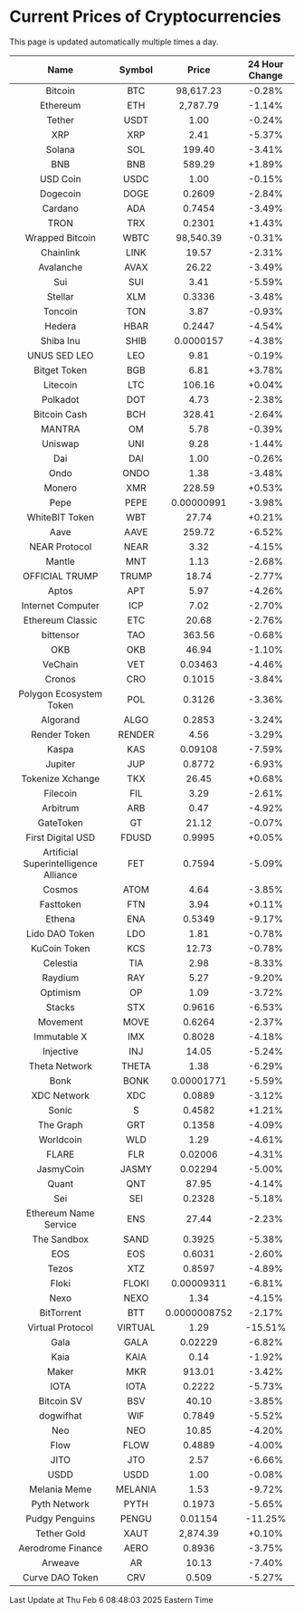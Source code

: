 # Current Prices of Cryptocurrencies
This page is updated automatically multiple times a day.

| Name | Symbol | Price | 24 Hour Change |
| :---: |:---:| :---: | :---: |
| Bitcoin | BTC | 98,617.23 | -0.28% |
| Ethereum | ETH | 2,787.79 | -1.14% |
| Tether | USDT | 1.00 | -0.24% |
| XRP | XRP | 2.41 | -5.37% |
| Solana | SOL | 199.40 | -3.41% |
| BNB | BNB | 589.29 | +1.89% |
| USD Coin | USDC | 1.00 | -0.15% |
| Dogecoin | DOGE | 0.2609 | -2.84% |
| Cardano | ADA | 0.7454 | -3.49% |
| TRON | TRX | 0.2301 | +1.43% |
| Wrapped Bitcoin | WBTC | 98,540.39 | -0.31% |
| Chainlink | LINK | 19.57 | -2.31% |
| Avalanche | AVAX | 26.22 | -3.49% |
| Sui | SUI | 3.41 | -5.59% |
| Stellar | XLM | 0.3336 | -3.48% |
| Toncoin | TON | 3.87 | -0.93% |
| Hedera | HBAR | 0.2447 | -4.54% |
| Shiba Inu | SHIB | 0.0000157 | -4.38% |
| UNUS SED LEO | LEO | 9.81 | -0.19% |
| Bitget Token | BGB | 6.81 | +3.78% |
| Litecoin | LTC | 106.16 | +0.04% |
| Polkadot | DOT | 4.73 | -2.38% |
| Bitcoin Cash | BCH | 328.41 | -2.64% |
| MANTRA | OM | 5.78 | -0.39% |
| Uniswap | UNI | 9.28 | -1.44% |
| Dai | DAI | 1.00 | -0.26% |
| Ondo | ONDO | 1.38 | -3.48% |
| Monero | XMR | 228.59 | +0.53% |
| Pepe | PEPE | 0.00000991 | -3.98% |
| WhiteBIT Token | WBT | 27.74 | +0.21% |
| Aave | AAVE | 259.72 | -6.52% |
| NEAR Protocol | NEAR | 3.32 | -4.15% |
| Mantle | MNT | 1.13 | -2.68% |
| OFFICIAL TRUMP | TRUMP | 18.74 | -2.77% |
| Aptos | APT | 5.97 | -4.26% |
| Internet Computer | ICP | 7.02 | -2.70% |
| Ethereum Classic | ETC | 20.68 | -2.76% |
| bittensor | TAO | 363.56 | -0.68% |
| OKB | OKB | 46.94 | -1.10% |
| VeChain | VET | 0.03463 | -4.46% |
| Cronos | CRO | 0.1015 | -3.84% |
| Polygon Ecosystem Token | POL | 0.3126 | -3.36% |
| Algorand | ALGO | 0.2853 | -3.24% |
| Render Token | RENDER | 4.56 | -3.29% |
| Kaspa | KAS | 0.09108 | -7.59% |
| Jupiter | JUP | 0.8772 | -6.93% |
| Tokenize Xchange | TKX | 26.45 | +0.68% |
| Filecoin | FIL | 3.29 | -2.61% |
| Arbitrum | ARB | 0.47 | -4.92% |
| GateToken | GT | 21.12 | -0.07% |
| First Digital USD | FDUSD | 0.9995 | +0.05% |
| Artificial Superintelligence Alliance | FET | 0.7594 | -5.09% |
| Cosmos | ATOM | 4.64 | -3.85% |
| Fasttoken | FTN | 3.94 | +0.11% |
| Ethena | ENA | 0.5349 | -9.17% |
| Lido DAO Token | LDO | 1.81 | -0.78% |
| KuCoin Token | KCS | 12.73 | -0.78% |
| Celestia | TIA | 2.98 | -8.33% |
| Raydium | RAY | 5.27 | -9.20% |
| Optimism | OP | 1.09 | -3.72% |
| Stacks | STX | 0.9616 | -6.53% |
| Movement | MOVE | 0.6264 | -2.37% |
| Immutable X | IMX | 0.8028 | -4.18% |
| Injective | INJ | 14.05 | -5.24% |
| Theta Network | THETA | 1.38 | -6.29% |
| Bonk | BONK | 0.00001771 | -5.59% |
| XDC Network | XDC | 0.0889 | -3.12% |
| Sonic | S | 0.4582 | +1.21% |
| The Graph | GRT | 0.1358 | -4.09% |
| Worldcoin | WLD | 1.29 | -4.61% |
| FLARE | FLR | 0.02006 | -4.31% |
| JasmyCoin | JASMY | 0.02294 | -5.00% |
| Quant | QNT | 87.95 | -4.14% |
| Sei | SEI | 0.2328 | -5.18% |
| Ethereum Name Service | ENS | 27.44 | -2.23% |
| The Sandbox | SAND | 0.3925 | -5.38% |
| EOS | EOS | 0.6031 | -2.60% |
| Tezos | XTZ | 0.8597 | -4.89% |
| Floki | FLOKI | 0.00009311 | -6.81% |
| Nexo | NEXO | 1.34 | -4.15% |
| BitTorrent | BTT | 0.0000008752 | -2.17% |
| Virtual Protocol | VIRTUAL | 1.29 | -15.51% |
| Gala | GALA | 0.02229 | -6.82% |
| Kaia | KAIA | 0.14 | -1.92% |
| Maker | MKR | 913.01 | -3.42% |
| IOTA | IOTA | 0.2222 | -5.73% |
| Bitcoin SV | BSV | 40.10 | -3.85% |
| dogwifhat | WIF | 0.7849 | -5.52% |
| Neo | NEO | 10.85 | -4.20% |
| Flow | FLOW | 0.4889 | -4.00% |
| JITO | JTO | 2.57 | -6.66% |
| USDD | USDD | 1.00 | -0.08% |
| Melania Meme | MELANIA | 1.53 | -9.72% |
| Pyth Network | PYTH | 0.1973 | -5.65% |
| Pudgy Penguins | PENGU | 0.01154 | -11.25% |
| Tether Gold | XAUT | 2,874.39 | +0.10% |
| Aerodrome Finance | AERO | 0.8936 | -3.75% |
| Arweave | AR | 10.13 | -7.40% |
| Curve DAO Token | CRV | 0.509 | -5.27% |

Last Update at Thu Feb  6 08:48:03 2025 Eastern Time